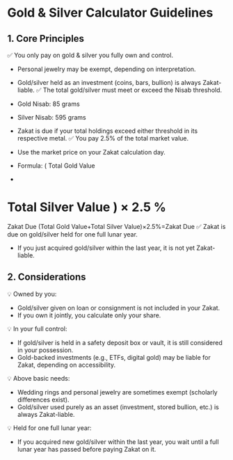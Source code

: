 # Gold & Silver Calculator Guidelines

## 1. Core Principles
✅ You only pay on gold & silver you fully own and control.

- Personal jewelry may be exempt, depending on interpretation.
- Gold/silver held as an investment (coins, bars, bullion) is always Zakat-liable.
✅ The total gold/silver must meet or exceed the Nisab threshold.

- Gold Nisab: 85 grams
- Silver Nisab: 595 grams
- Zakat is due if your total holdings exceed either threshold in its respective metal.
✅ You pay 2.5% of the total market value.

- Use the market price on your Zakat calculation day.
- Formula:
(
Total Gold Value
+
Total Silver Value
)
×
2.5
%
=
Zakat Due
(Total Gold Value+Total Silver Value)×2.5%=Zakat Due
✅ Zakat is due on gold/silver held for one full lunar year.

- If you just acquired gold/silver within the last year, it is not yet Zakat-liable.

## 2. Considerations
💡 Owned by you:

- Gold/silver given on loan or consignment is not included in your Zakat.
- If you own it jointly, you calculate only your share.

💡 In your full control:

- If gold/silver is held in a safety deposit box or vault, it is still considered in your possession.
- Gold-backed investments (e.g., ETFs, digital gold) may be liable for Zakat, depending on accessibility.

💡 Above basic needs:

- Wedding rings and personal jewelry are sometimes exempt (scholarly differences exist).
- Gold/silver used purely as an asset (investment, stored bullion, etc.) is always Zakat-liable.

💡 Held for one full lunar year:

- If you acquired new gold/silver within the last year, you wait until a full lunar year has passed before paying Zakat on it.

